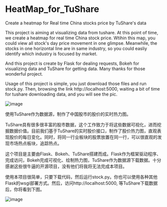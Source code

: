 # HeatMap_for_TuShare
Create a heatmap for Real time China stocks price by TuShare's data

This project is aiming at visualizing data from tushare. At this point of time, we create a heatmap for real time China stock price. Wtihin this map, you could view all stock's day price movement in one glimpse. Meanwhile, the stocks in one horizontal line are in same industry, so you could easliy identify which industry is focused by market.

And this project is create by Flask for dealing requests, Bokeh for visualizing data and TuShare for getting data. Many thanks for those wonderful project. 

Usage of this project is simple, you just download those files and run stock.py. Then, browsing the link http://localhost:5000, waiting a bit of time for tushare downloading data, and you will see the pic.

![image](https://raw.githubusercontent.com/FrankBGao/HeatMap_for_Tushare/master/pic/2017-07-31_12_47_18.780000.png)



使用TuShare作为数据源，制作了中国股市的股价的实时热力图。

TuShare具有很多很丰富的股市数据，这个工作致力于将这些数据可视化，进而挖掘数据价值。目前我们基于TuShare的实时股价接口，制作了股价热力图，直观表现股价的每日变化。同时，将同一行业板块的股票放置在同一行，可以很直观的发现市场热点板块，追踪热点。

这个项目是主要由Flask、Bokeh、TuShare搭建而成。Flask作为框架驱动程序、完成访问，Bokeh完成可视化、绘制热力图，TuShare作为数据源下载数据。十分感谢这些很牛逼的开源项目，没有他们将我将无法完成本项目。

使用本项目很简单，只要下载代码，然后运行stock.py。你也可以使用各种其他Flask的wsgi部署方式。然后，访问http://localhost:5000, 等TuShare下载数据后，你将看到下图。

![image](https://raw.githubusercontent.com/FrankBGao/HeatMap_for_Tushare/master/pic/2017-07-31_12_47_18.780000.png)

